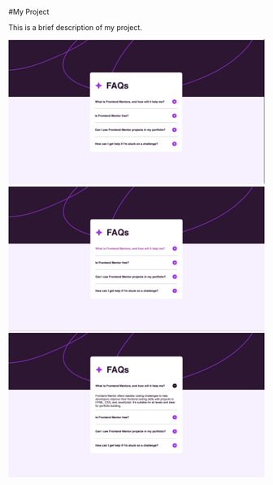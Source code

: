#My Project

This is a brief description of my project.

![Desktop View](assets/ss1.png)
![On Hovering View](assets/ss2.png)
![OnClick View](assets/ss3.png)
